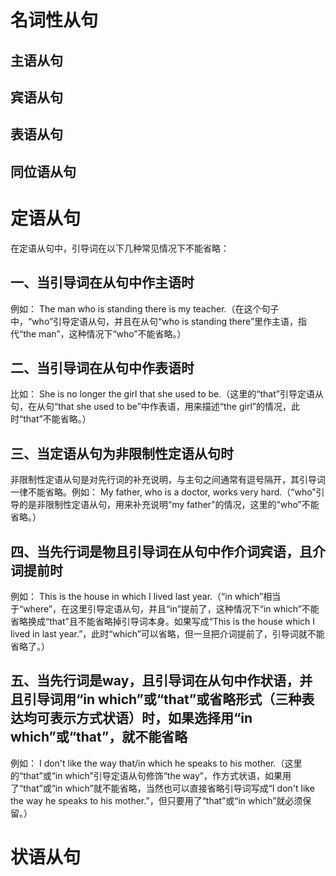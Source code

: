 # 名词性从句
## 主语从句

## 宾语从句

## 表语从句

## 同位语从句


# 定语从句
在定语从句中，引导词在以下几种常见情况下不能省略：
## 一、当引导词在从句中作主语时
例如：
The man who is standing there is my teacher.（在这个句子中，“who”引导定语从句，并且在从句“who is standing there”里作主语，指代“the man”，这种情况下“who”不能省略。）

## 二、当引导词在从句中作表语时
比如：
She is no longer the girl that she used to be.（这里的“that”引导定语从句，在从句“that she used to be”中作表语，用来描述“the girl”的情况，此时“that”不能省略。）

## 三、当定语从句为非限制性定语从句时
非限制性定语从句是对先行词的补充说明，与主句之间通常有逗号隔开，其引导词一律不能省略。例如：
My father, who is a doctor, works very hard.（“who”引导的是非限制性定语从句，用来补充说明“my father”的情况，这里的“who”不能省略。）

## 四、当先行词是物且引导词在从句中作介词宾语，且介词提前时
例如：
This is the house in which I lived last year.（“in which”相当于“where”，在这里引导定语从句，并且“in”提前了，这种情况下“in which”不能省略换成“that”且不能省略掉引导词本身。如果写成“This is the house which I lived in last year.”，此时“which”可以省略，但一旦把介词提前了，引导词就不能省略了。）

## 五、当先行词是way，且引导词在从句中作状语，并且引导词用“in which”或“that”或省略形式（三种表达均可表示方式状语）时，如果选择用“in which”或“that”，就不能省略
例如：
I don't like the way that/in which he speaks to his mother.（这里的“that”或“in which”引导定语从句修饰“the way”，作方式状语，如果用了“that”或“in which”就不能省略，当然也可以直接省略引导词写成“I don't like the way he speaks to his mother.”，但只要用了“that”或“in which”就必须保留。）

# 状语从句

